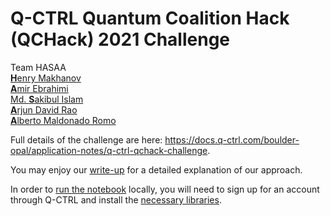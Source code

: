 # Q-CTRL Quantum Coalition Hack (QCHack) 2021 Challenge

Team HASAA  
[**H**enry Makhanov](https://github.com/edenian)  
[**A**mir Ebrahimi](https://github.com/amirebrahimi)  
[Md. **S**akibul Islam](https://github.com/sakibulislamsazzad)  
[**A**rjun David Rao](https://github.com/arjundavis)  
[**A**lberto Maldonado Romo](https://github.com/MaldoAlberto)  


Full details of the challenge are here: https://docs.q-ctrl.com/boulder-opal/application-notes/q-ctrl-qchack-challenge.

You may enjoy our [write-up](QCHack_submission.pdf) for a detailed explanation of our approach.

In order to [run the notebook](Solution.ipynb) locally, you will need to sign up for an account through Q-CTRL and install the [necessary libraries](requirements.txt).